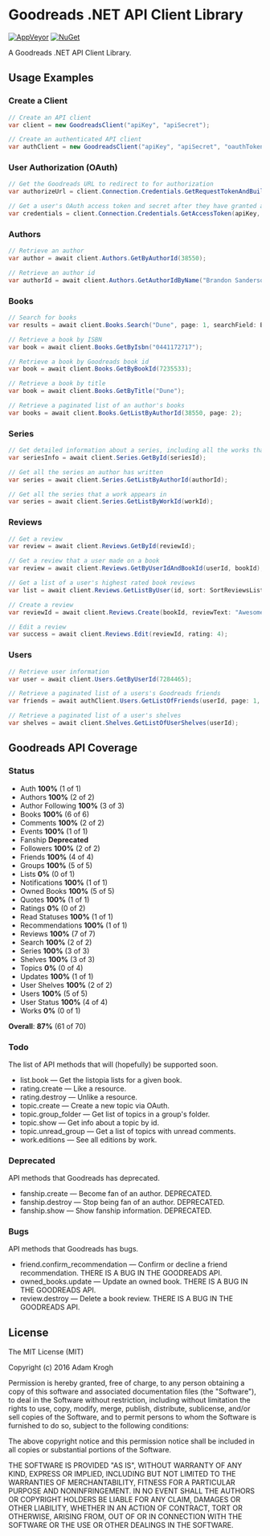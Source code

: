 Goodreads .NET API Client Library
=============

[![AppVeyor](https://img.shields.io/appveyor/ci/adamkrogh/goodreads-dotnet.svg)](https://ci.appveyor.com/project/adamkrogh/goodreads-dotnet) [![NuGet](https://img.shields.io/nuget/v/Goodreads.svg)](https://www.nuget.org/packages/Goodreads)

A Goodreads .NET API Client Library.

## Usage Examples

### Create a Client

```csharp
// Create an API client
var client = new GoodreadsClient("apiKey", "apiSecret");

// Create an authenticated API client
var authClient = new GoodreadsClient("apiKey", "apiSecret", "oauthToken", "oauthTokenSecret");
```

### User Authorization (OAuth)

```csharp
// Get the Goodreads URL to redirect to for authorization
var authorizeUrl = client.Connection.Credentials.GetRequestTokenAndBuildAuthorizeUrl(callbackUrl);

// Get a user's OAuth access token and secret after they have granted access
var credentials = client.Connection.Credentials.GetAccessToken(apiKey, apiSecret, requestToken, requestSecret);
```

### Authors

```csharp
// Retrieve an author
var author = await client.Authors.GetByAuthorId(38550);

// Retrieve an author id
var authorId = await client.Authors.GetAuthorIdByName("Brandon Sanderson");
```

### Books

```csharp
// Search for books
var results = await client.Books.Search("Dune", page: 1, searchField: BookSearchField.Title);

// Retrieve a book by ISBN
var book = await client.Books.GetByIsbn("0441172717");

// Retrieve a book by Goodreads book id
var book = await client.Books.GetByBookId(7235533);

// Retrieve a book by title
var book = await client.Books.GetByTitle("Dune");

// Retrieve a paginated list of an author's books
var books = await client.Books.GetListByAuthorId(38550, page: 2);
```

### Series

```csharp
// Get detailed information about a series, including all the works that appear in it
var seriesInfo = await client.Series.GetById(seriesId);

// Get all the series an author has written
var series = await client.Series.GetListByAuthorId(authorId);

// Get all the series that a work appears in
var series = await client.Series.GetListByWorkId(workId);
```

### Reviews

```csharp
// Get a review
var review = await client.Reviews.GetById(reviewId);

// Get a review that a user made on a book
var review = await client.Reviews.GetByUserIdAndBookId(userId, bookId);

// Get a list of a user's highest rated book reviews
var list = await client.Reviews.GetListByUser(id, sort: SortReviewsList.AverageRating, order: Order.Descending);

// Create a review
var reviewId = await client.Reviews.Create(bookId, reviewText: "Awesome book!", rating: 5);

// Edit a review
var success = await client.Reviews.Edit(reviewId, rating: 4);
```

### Users

```csharp
// Retrieve user information
var user = await client.Users.GetByUserId(7284465);

// Retrieve a paginated list of a users's Goodreads friends
var friends = await authClient.Users.GetListOfFriends(userId, page: 1, sort: SortFriendsList.LastOnline);

// Retrieve a paginated list of a user's shelves
var shelves = await client.Shelves.GetListOfUserShelves(userId);
```

## Goodreads API Coverage

### Status

- Auth **100%** (1 of 1)
- Authors **100%** (2 of 2)
- Author Following **100%** (3 of 3)
- Books **100%** (6 of 6)
- Comments **100%** (2 of 2)
- Events **100%** (1 of 1)
- Fanship **Deprecated**
- Followers **100%** (2 of 2)
- Friends **100%** (4 of 4)
- Groups **100%** (5 of 5)
- Lists **0%** (0 of 1)
- Notifications **100%** (1 of 1)
- Owned Books **100%** (5 of 5)
- Quotes **100%** (1 of 1)
- Ratings **0%** (0 of 2)
- Read Statuses **100%** (1 of 1)
- Recommendations **100%** (1 of 1)
- Reviews **100%** (7 of 7)
- Search **100%** (2 of 2)
- Series **100%** (3 of 3)
- Shelves **100%** (3 of 3)
- Topics **0%** (0 of 4)
- Updates **100%** (1 of 1)
- User Shelves **100%** (2 of 2)
- Users **100%** (5 of 5)
- User Status **100%** (4 of 4)
- Works **0%** (0 of 1)

**Overall**: **87%** (61 of 70)


### Todo

The list of API methods that will (hopefully) be supported soon.

- list.book — Get the listopia lists for a given book.
- rating.create — Like a resource.
- rating.destroy — Unlike a resource.
- topic.create — Create a new topic via OAuth.
- topic.group_folder — Get list of topics in a group's folder.
- topic.show — Get info about a topic by id.
- topic.unread_group — Get a list of topics with unread comments.
- work.editions — See all editions by work.

### Deprecated

API methods that Goodreads has deprecated.

- fanship.create — Become fan of an author. DEPRECATED.
- fanship.destroy — Stop being fan of an author. DEPRECATED.
- fanship.show — Show fanship information. DEPRECATED.

### Bugs

API methods that Goodreads has bugs.

- friend.confirm_recommendation — Confirm or decline a friend recommendation. THERE IS A BUG IN THE GOODREADS API.
- owned_books.update — Update an owned book. THERE IS A BUG IN THE GOODREADS API.
- review.destroy — Delete a book review. THERE IS A BUG IN THE GOODREADS API.

## License

The MIT License (MIT)

Copyright (c) 2016 Adam Krogh

Permission is hereby granted, free of charge, to any person obtaining a copy
of this software and associated documentation files (the "Software"), to deal
in the Software without restriction, including without limitation the rights
to use, copy, modify, merge, publish, distribute, sublicense, and/or sell
copies of the Software, and to permit persons to whom the Software is
furnished to do so, subject to the following conditions:

The above copyright notice and this permission notice shall be included in all
copies or substantial portions of the Software.

THE SOFTWARE IS PROVIDED "AS IS", WITHOUT WARRANTY OF ANY KIND, EXPRESS OR
IMPLIED, INCLUDING BUT NOT LIMITED TO THE WARRANTIES OF MERCHANTABILITY,
FITNESS FOR A PARTICULAR PURPOSE AND NONINFRINGEMENT. IN NO EVENT SHALL THE
AUTHORS OR COPYRIGHT HOLDERS BE LIABLE FOR ANY CLAIM, DAMAGES OR OTHER
LIABILITY, WHETHER IN AN ACTION OF CONTRACT, TORT OR OTHERWISE, ARISING FROM,
OUT OF OR IN CONNECTION WITH THE SOFTWARE OR THE USE OR OTHER DEALINGS IN THE
SOFTWARE.

